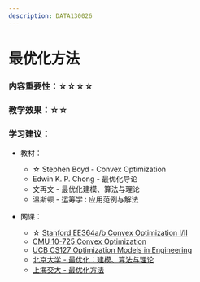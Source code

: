 ```yaml
---
description: DATA130026
---
```


# 最优化方法

### 内容重要性：☆☆☆☆

### 教学效果：☆☆

### 学习建议：

* 教材：
  * ☆ Stephen Boyd - Convex Optimization
  * Edwin K. P. Chong - 最优化导论
  * 文再文 - 最优化建模、算法与理论
  * 温斯顿 - 运筹学 : 应用范例与解法
*   网课：

    * ☆ [Stanford EE364a/b Convex Optimization I/II](https://csdiy.wiki/%E6%95%B0%E5%AD%A6%E8%BF%9B%E9%98%B6/convex/)
    * [CMU 10-725 Convex Optimization](https://www.bilibili.com/video/BV1cL411F7fP)
    * [UCB CS127 Optimization Models in Engineering](https://www.bilibili.com/video/BV19y4y1W7X1)
    * [北京大学 - 最优化：建模、算法与理论](https://www.bilibili.com/video/BV1Kc411i7kJ)
    * [上海交大 - 最优化方法](https://space.bilibili.com/95975441/channel/seriesdetail?sid=1586096)

